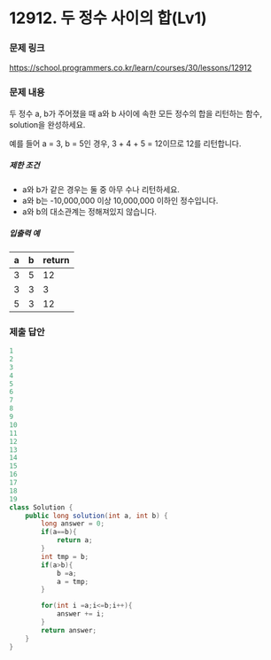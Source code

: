 # 12912. 두 정수 사이의 합(Lv1)
### 문제 링크
https://school.programmers.co.kr/learn/courses/30/lessons/12912
### 문제 내용
두 정수 a, b가 주어졌을 때 a와 b 사이에 속한 모든 정수의 합을 리턴하는 함수, solution을 완성하세요.   

예를 들어 a = 3, b = 5인 경우, 3 + 4 + 5 = 12이므로 12를 리턴합니다.

##### 제한 조건

* a와 b가 같은 경우는 둘 중 아무 수나 리턴하세요.
* a와 b는 -10,000,000 이상 10,000,000 이하인 정수입니다.
* a와 b의 대소관계는 정해져있지 않습니다.

##### 입출력 예

| a | b | return |
|---|---|--------|
| 3 | 5 | 12     |
| 3 | 3 | 3      |
| 5 | 3 | 12     |


### 제출 답안
```java
1
2
3
4
5
6
7
8
9
10
11
12
13
14
15
16
17
18
19
class Solution {
    public long solution(int a, int b) {
        long answer = 0;
        if(a==b){
            return a;
        }
        int tmp = b;
        if(a>b){
            b =a;
            a = tmp;
        }

        for(int i =a;i<=b;i++){
            answer += i;         
        }
        return answer;
    }
}
```
